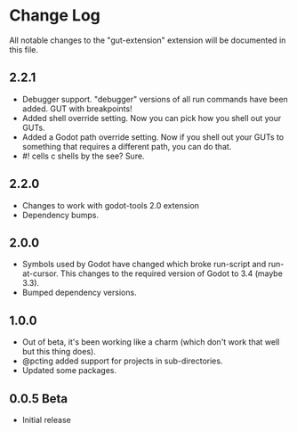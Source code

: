 # Change Log

All notable changes to the "gut-extension" extension will be documented in this file.

## 2.2.1
* Debugger support.  "debugger" versions of all run commands have been added.  GUT with breakpoints!
* Added shell override setting.  Now you can pick how you shell out your GUTs.
* Added a Godot path override setting.  Now if you shell out your GUTs to something that requires a different path, you can do that.
* #! cells c shells by the see?  Sure.

## 2.2.0
* Changes to work with godot-tools 2.0 extension
* Dependency bumps.

## 2.0.0
* Symbols used by Godot have changed which broke run-script and run-at-cursor.  This changes to the required version of Godot to 3.4 (maybe 3.3).
* Bumped dependency versions.

## 1.0.0
* Out of beta, it's been working like a charm (which don't work that well but this thing does).
* @pcting added support for projects in sub-directories.
* Updated some packages.

## 0.0.5 Beta
* Initial release